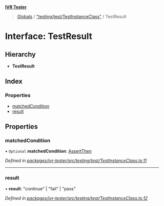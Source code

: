 **[IVR Tester](../README.md)**

> [Globals](../README.md) / ["testing/test/TestInstanceClass"](../modules/_testing_test_testinstanceclass_.md) / TestResult

# Interface: TestResult

## Hierarchy

* **TestResult**

## Index

### Properties

* [matchedCondition](_testing_test_testinstanceclass_.testresult.md#matchedcondition)
* [result](_testing_test_testinstanceclass_.testresult.md#result)

## Properties

### matchedCondition

• `Optional` **matchedCondition**: [AssertThen](_testing_test_conditions_assertthen_.assertthen.md)

*Defined in [packages/ivr-tester/src/testing/test/TestInstanceClass.ts:11](https://github.com/SketchingDev/ivr-tester/blob/2e93db6/packages/ivr-tester/src/testing/test/TestInstanceClass.ts#L11)*

___

### result

•  **result**: \"continue\" \| \"fail\" \| \"pass\"

*Defined in [packages/ivr-tester/src/testing/test/TestInstanceClass.ts:12](https://github.com/SketchingDev/ivr-tester/blob/2e93db6/packages/ivr-tester/src/testing/test/TestInstanceClass.ts#L12)*
